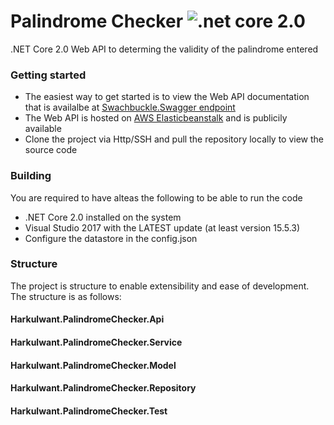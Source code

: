 # Palindrome Checker     ![.net core 2.0](http://csharpcorner.mindcrackerinc.netdna-cdn.com/UploadFile/MinorCatImages/062632AM.png.ashx?width=64&height=64)
.NET Core 2.0 Web API to determing the validity of the palindrome entered

### Getting started
* The easiest way to get started is to view the Web API documentation that is availalbe at [Swachbuckle.Swagger endpoint](http://harkulwantpalindromecheckerapi-prod.ap-southeast-2.elasticbeanstalk.com/swagger)
* The Web API is hosted on [AWS Elasticbeanstalk](http://harkulwantpalindromecheckerapi-prod.ap-southeast-2.elasticbeanstalk.com/api/v1/palindrome) and is publicily available
* Clone the project via Http/SSH and pull the repository locally to view the source code

### Building
You are required to have alteas the following to be able to run the code
* .NET Core 2.0 installed on the system
* Visual Studio 2017 with the LATEST update (at least version 15.5.3)
* Configure the datastore in the config.json

### Structure
The project is structure to enable extensibility and ease of development. The structure is as follows:

#### Harkulwant.PalindromeChecker.Api
#### Harkulwant.PalindromeChecker.Service
#### Harkulwant.PalindromeChecker.Model
#### Harkulwant.PalindromeChecker.Repository
#### Harkulwant.PalindromeChecker.Test
